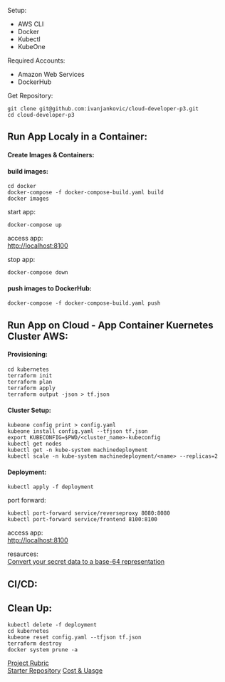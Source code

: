 

Setup:
- AWS CLI
- Docker
- Kubectl
- KubeOne

Required Accounts:
- Amazon Web Services
- DockerHub

Get Repository:

```
git clone git@github.com:ivanjankovic/cloud-developer-p3.git
cd cloud-developer-p3
```

## Run App Localy in a Container:

#### Create Images & Containers:

#### build images:
```
cd docker
docker-compose -f docker-compose-build.yaml build
docker images
```

start app:
```
docker-compose up
```

access app:  
[http://localhost:8100](http://localhost:8100)

stop app:
```
docker-compose down
```

#### push images to DockerHub:
```
docker-compose -f docker-compose-build.yaml push
```  

## Run App on Cloud - App Container Kuernetes Cluster AWS:

#### Provisioning:
```
cd kubernetes
terraform init
terraform plan
terraform apply
terraform output -json > tf.json
```

#### Cluster Setup:
```
kubeone config print > config.yaml
kubeone install config.yaml --tfjson tf.json
export KUBECONFIG=$PWD/<cluster_name>-kubeconfig
kubectl get nodes
kubectl get -n kube-system machinedeployment
kubectl scale -n kube-system machinedeployment/<name> --replicas=2
```

#### Deployment:

```
kubectl apply -f deployment
```

port forward:
```
kubectl port-forward service/reverseproxy 8080:8080
kubectl port-forward service/frontend 8100:8100
```

access app:  
[http://localhost:8100](http://localhost:8100)

resaurces:  
[Convert your secret data to a base-64 representation][1]

## CI/CD:

## Clean Up:

```
kubectl delete -f deployment
cd kubernetes
kubeone reset config.yaml --tfjson tf.json
terraform destroy
docker system prune -a
```

[Project Rubric]()  
[Starter Repository]()
[Cost & Uasge][2]




[1]:https://kubernetes.io/docs/tasks/inject-data-application/distribute-credentials-secure/#convert-your-secret-data-to-a-base-64-representation
[2]:https://console.aws.amazon.com/cost-reports/home?#/custom?groupBy=Service&hasBlended=false&hasAmortized=false&excludeDiscounts=true&excludeTaggedResources=false&timeRangeOption=Custom&granularity=Daily&reportName=&reportType=CostUsage&isTemplate=true&startDate=2019-08-01&endDate=2019-09-17&filter=%5B%7B"dimension":"RecordType","values":%5B"Refund","Credit"%5D,"include":false,"children":null%7D%5D&forecastTimeRangeOption=None&usageAs=usageQuantity&chartStyle=Stack
